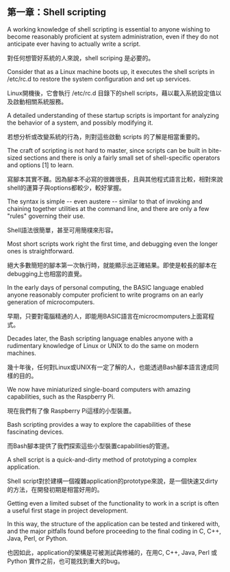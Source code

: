 第一章：Shell scripting
---

A working knowledge of shell scripting is essential to anyone wishing to become reasonably proficient 
at system administration, even if they do not anticipate ever having to actually write a script. 

對任何想管好系統的人來說，shell scriping 是必要的。

Consider that as a Linux machine boots up, it executes the shell scripts in /etc/rc.d 
to restore the system configuration and set up services.

Linux開機後，它會執行 /etc/rc.d 目錄下的shell scripts，藉以載入系統設定值以及啟動相關系統服務。

A detailed understanding of these startup scripts is important for analyzing the behavior of a system, 
and possibly modifying it.

若想分析或改變系統的行為，則對這些啟動 scripts 的了解是相當重要的。

The craft of scripting is not hard to master, since scripts can be built in bite-sized sections and there is only a fairly small set of shell-specific operators and options [1] to learn. 

寫腳本其實不難。因為腳本不必寫的很雜很長，且與其他程式語言比較，相對來說shell的運算子與options都較少，較好掌握。

The syntax is simple -- even austere -- similar to that of invoking and chaining together utilities at the command line, and there are only a few "rules" governing their use. 

Shell語法很簡單，甚至可用簡樸來形容。

Most short scripts work right the first time, and debugging even the longer ones is straightforward.

絕大多數簡短的腳本第一次執行時，就能顯示出正確結果。即使是較長的腳本在debugging上也相當的直覺。

In the early days of personal computing, the BASIC language enabled anyone reasonably computer proficient to write programs on an early generation of microcomputers. 

早期，只要對電腦精通的人，即能用BASIC語言在microcmomputers上面寫程式。
 
Decades later, the Bash scripting language enables anyone with a rudimentary knowledge of Linux or UNIX to do the same on modern machines.

幾十年後，任何對Linux或UNIX有一定了解的人，也能透過Bash腳本語言達成同樣的目的。

We now have miniaturized single-board computers with amazing capabilities, such as the Raspberry Pi.

現在我們有了像 Raspberry Pi這樣的小型裝置。

Bash scripting provides a way to explore the capabilities of these fascinating devices.

而Bash腳本提供了我們探索這些小型裝置capabilities的管道。

A shell script is a quick-and-dirty method of prototyping a complex application. 

Shell script對於建構一個複雜application的prototype來說，是一個快速又dirty的方法，在開發初期是相當好用的。

Getting even a limited subset of the functionality to work in a script is often a useful first stage in project development. 

In this way, the structure of the application can be tested and tinkered with, and the major pitfalls found before proceeding to the final coding in C, C++, Java, Perl, or Python.

也因如此，application的架構是可被測試與修補的，在用C, C++, Java, Perl 或Python 實作之前，也可能找到重大的bug。

